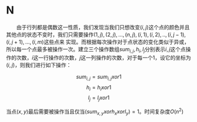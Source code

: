 # N

　　由于行列都是偶数这一性质，我们发现当我们只想改变$(i,j)$这个点的颜色并且其他点的状态不变时，我们只需要操作$(1,j),(2,j),...,(n,j),(i,1),(i,2),..,(i,j-1),(i,j+1),...,(i,m)$这些点来 实现。而根据每次操作对于点状态的变化类似于异或，所以每一个点最多被操作一次。建立三个操作数组$sum_{i,j},h_{i},l_{j}$分别表示$i,j$这个点操作的次数，$i$这一行操作的次数，$j$这一列操作的次数，对于每一个1，设它的坐标为$(i,j)$，则我们进行如下操作：

$$ sum_{i,j}=sum_{i,j}　xor　1 $$
$$ h_{i}=h_{i}　xor　1 $$
$$ l_{j}=l_{j}　xor　1 $$

当点$(x,y)$最后需要被操作当且仅当$(sum_{x,y}　xor　h_{x}　xor　l_{y})=1$。时间复杂度$O(n^2)$

